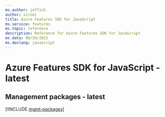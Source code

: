 ```yaml
---
ms.author: jeffish
author: xirzec
title: Azure Features SDK for JavaScript
ms.service: features
ms.topic: reference
description: Reference for Azure Features SDK for JavaScript
ms.data: 08/29/2022
ms.devlang: javascript
---
```

# Azure Features SDK for JavaScript - latest

## Management packages - latest
[!INCLUDE [mgmt-packages](features-mgmt-index.md)]